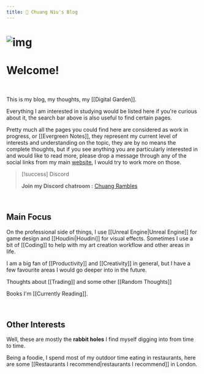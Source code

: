 ```yaml
---
title: 🌱 Chuang Niu's Blog
---
```


# ![img](https://i.imgur.com/OOca9GG.jpg)

# Welcome!

<br>

This is my blog, my thoughts, my [[Digital Garden]].

Everything I am interested in studying would be listed here if you're curious about it, the search bar above is also useful to find certain pages.

Pretty much all the pages you could find here are considered as work in progress, or [[Evergreen Notes]], they represent my current level of interests and understanding on the topic, they are by no means the complete thoughts, but if you see anything you are particularly interested in and would like to read more, please drop a message through any of the social links from my main [website](https://cniu.art), I would try to work more on those.

> [!success] Discord
>  
>  **Join my Discord chatroom :**   [Chuang Rambles](https://discord.gg/DFXMeMZCUA)

<br>

## Main Focus


On the professional side of things, I use [[Unreal Engine|Unreal Engine]] for game design and [[Houdini|Houdini]] for visual effects. Sometimes I use a bit of [[Coding]] to help with my art creation workflow and other areas in life.

I am a big fan of [[Productivity]] and [[Creativity]] in general, but I have a few favourite areas I would go deeper into in the future.

Thoughts about [[Trading]] and some other [[Random Thoughts]]

Books I'm [[Currently Reading]].

<br>

## Other Interests

Well, these are mostly the **rabbit holes** I find myself digging into from time to time. 

Being a foodie, I spend most of my outdoor time eating in restaurants, here are some [[Restaurants I recommend|restaurants I recommend]] in London.